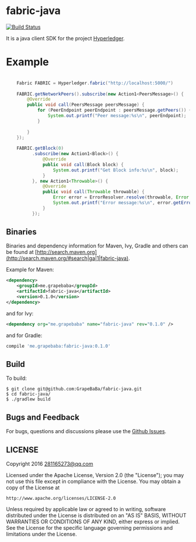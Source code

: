 fabric-java
=======
[![Build Status](https://travis-ci.org/GrapeBaBa/fabric-java.svg?branch=master)](https://travis-ci.org/GrapeBaBa/fabric-java)

It is a java client SDK for the project [Hyperledger](https://github.com/hyperledger/fabric).

Example
==========

```java
 
    Fabric FABRIC = Hyperledger.fabric("http://localhost:5000/")
    
    FABRIC.getNetworkPeers().subscribe(new Action1<PeersMessage>() {
        @Override
        public void call(PeersMessage peersMessage) {
            for (PeerEndpoint peerEndpoint : peersMessage.getPeers()) {
                System.out.printf("Peer message:%s\n", peerEndpoint);
            }
    
        }
    });
    
    FABRIC.getBlock(0)
          .subscribe(new Action1<Block>() {
              @Override
              public void call(Block block) {
                  System.out.printf("Get Block info:%s\n", block);
              }
          }, new Action1<Throwable>() {
              @Override
              public void call(Throwable throwable) {
                  Error error = ErrorResolver.resolve(throwable, Error.class);
                  System.out.printf("Error message:%s\n", error.getError());
              }
          });
```

## Binaries

Binaries and dependency information for Maven, Ivy, Gradle and others can be found at [http://search.maven.org](http://search.maven.org/#search|ga|1|fabric-java).

Example for Maven:

```xml
<dependency>
    <groupId>me.grapebaba</groupId>
    <artifactId>fabric-java</artifactId>
    <version>0.1.0</version>
</dependency>
```
and for Ivy:

```xml
<dependency org="me.grapebaba" name="fabric-java" rev="0.1.0" />
```
and for Gradle:

```groovy
compile 'me.grapebaba:fabric-java:0.1.0'
```

## Build

To build:

```
$ git clone git@github.com:GrapeBaBa/fabric-java.git
$ cd fabric-java/
$ ./gradlew build
```


## Bugs and Feedback

For bugs, questions and discussions please use the [Github Issues](https://github.com/GrapeBaBa/fabric-java/issues).


## LICENSE

Copyright 2016 281165273@qq.com

Licensed under the Apache License, Version 2.0 (the "License");
you may not use this file except in compliance with the License.
You may obtain a copy of the License at

    http://www.apache.org/licenses/LICENSE-2.0

Unless required by applicable law or agreed to in writing, software
distributed under the License is distributed on an "AS IS" BASIS,
WITHOUT WARRANTIES OR CONDITIONS OF ANY KIND, either express or implied.
See the License for the specific language governing permissions and
limitations under the License.


